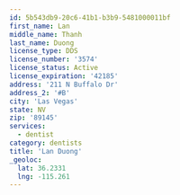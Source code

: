 ```yaml
---
id: 5b543db9-20c6-41b1-b3b9-5481000011bf
first_name: Lan
middle_name: Thanh
last_name: Duong
license_type: DDS
license_number: '3574'
license_status: Active
license_expiration: '42185'
address: '211 N Buffalo Dr'
address_2: '#B'
city: 'Las Vegas'
state: NV
zip: '89145'
services:
  - dentist
category: dentists
title: 'Lan Duong'
_geoloc:
  lat: 36.2331
  lng: -115.261
---
```

